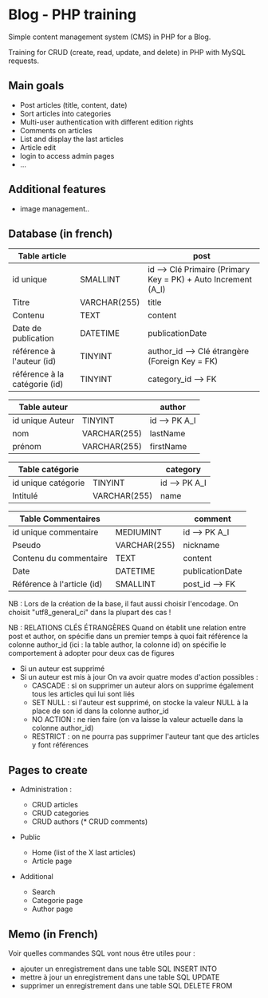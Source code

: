 # Blog - PHP training
Simple content management system (CMS) in PHP for a Blog.

Training for CRUD (create, read, update, and delete) in PHP with MySQL requests.

## Main goals
- Post articles (title, content, date)
- Sort articles into categories
- Multi-user authentication with different edition rights
- Comments on articles
- List and display the last articles
- Article edit
- login to access admin pages
- ...
## Additional features
- image management..

## Database (in french)

  Table article                 |                 |    post
  ---                           |   ---           |     ---
  id unique                     |   SMALLINT      |    id --> Clé Primaire (Primary Key = PK) + Auto Increment (A_I)
  Titre                         |   VARCHAR(255)  |    title
  Contenu                       |   TEXT          |    content
  Date de publication           |   DATETIME      |    publicationDate
  référence à l'auteur (id)     |   TINYINT       |    author_id --> Clé étrangère (Foreign Key = FK)
  référence à la catégorie (id) |   TINYINT       |    category_id --> FK

  Table auteur                  |                 |    author
  ---                           |   ---           |     ---
  id unique Auteur              |   TINYINT       |    id --> PK A_I
  nom                           |   VARCHAR(255)  |    lastName
  prénom                        |   VARCHAR(255)  |    firstName

  Table catégorie               |                 |    category
  ---                           |   ---           |    ---
  id unique catégorie           |   TINYINT       |    id --> PK A_I
  Intitulé                      |   VARCHAR(255)  |    name

  Table Commentaires            |                 |    comment
  ---                           |   ---           |     ---
  id unique commentaire         |   MEDIUMINT     |    id --> PK A_I
  Pseudo                        |   VARCHAR(255)  |    nickname
  Contenu du commentaire        |   TEXT          |    content
  Date                          |   DATETIME      |    publicationDate
  Référence à l'article (id)    |   SMALLINT      |    post_id --> FK

NB : Lors de la création de la base, il faut aussi choisir l'encodage. On choisit "utf8_general_ci" dans la plupart des cas !

NB : RELATIONS CLÉS ÉTRANGÈRES
Quand on établit une relation entre post et author,
on spécifie dans un premier temps à quoi fait référence la colonne author_id (ici : la table author, la colonne id)
on spécifie le comportement à adopter pour deux cas de figures
- Si un auteur est supprimé
- Si un auteur est mis à jour
    On va avoir quatre modes d'action possibles :
    - CASCADE : si on supprimer un auteur alors on supprime également tous les articles qui lui sont liés
    - SET NULL : si l'auteur est supprimé, on stocke la valeur NULL à la place de son id dans la colonne author_id
    - NO ACTION : ne rien faire (on va laisse la valeur actuelle dans la colonne author_id)
    - RESTRICT : on ne pourra pas supprimer l'auteur tant que des articles y font références




## Pages to create
- Administration :
    * CRUD articles
    * CRUD categories
    * CRUD authors
   (* CRUD comments)

- Public
    * Home (list of the X last articles)
    * Article page

- Additional
    * Search
    * Categorie page
    * Author page

## Memo (in French)
Voir quelles commandes SQL vont nous être utiles pour  :
- ajouter un enregistrement dans une table          SQL INSERT INTO
- mettre à jour un enregistrement dans une table    SQL UPDATE
- supprimer un enregistrement dans une table        SQL DELETE FROM
